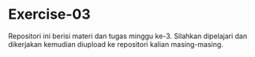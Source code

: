 # Exercise-03
Repositori ini berisi materi dan tugas minggu ke-3. Silahkan dipelajari dan dikerjakan kemudian diupload ke repositori kalian masing-masing. 

